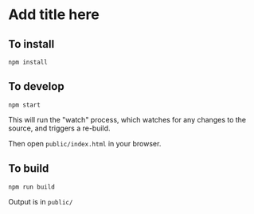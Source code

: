 # Add title here


## To install
```
npm install
```


## To develop
```
npm start
```
This will run the "watch" process, which watches for any changes to the source, and triggers a re-build.

Then open `public/index.html` in your browser.


## To build
```
npm run build
```
Output is in `public/`
